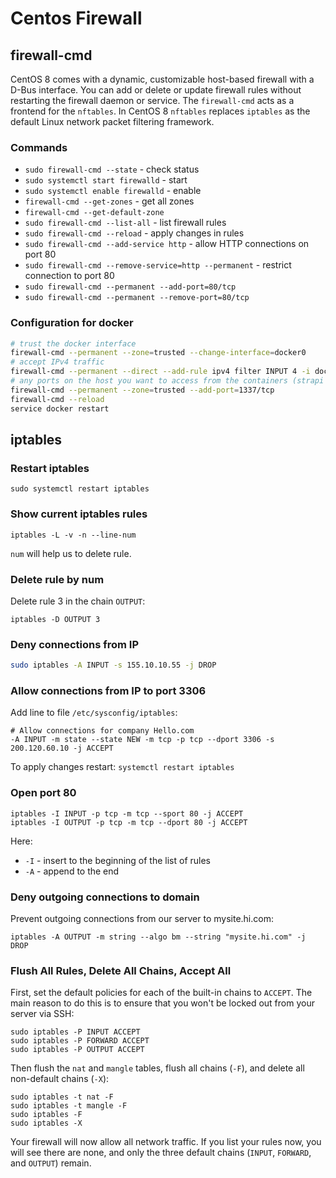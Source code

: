 # Centos Firewall

## firewall-cmd

CentOS 8 comes with a dynamic, customizable host-based firewall with a D-Bus interface. 
You can add or delete or update firewall rules without restarting the firewall daemon or service. 
The `firewall-cmd` acts as a frontend for the `nftables`. In CentOS 8 `nftables` replaces `iptables` as the default Linux network packet filtering framework.

### Commands

- `sudo firewall-cmd --state` - check status
- `sudo systemctl start firewalld` - start
- `sudo systemctl enable firewalld` - enable
- `firewall-cmd --get-zones` - get all zones
- `firewall-cmd --get-default-zone`
- `sudo firewall-cmd --list-all` - list firewall rules
- `sudo firewall-cmd --reload` - apply changes in rules
- `sudo firewall-cmd --add-service http` - allow HTTP connections on port 80
- `sudo firewall-cmd --remove-service=http --permanent` - restrict connection to port 80
- `sudo firewall-cmd --permanent --add-port=80/tcp`
- `sudo firewall-cmd --permanent --remove-port=80/tcp`

### Configuration for docker

```bash
# trust the docker interface
firewall-cmd --permanent --zone=trusted --change-interface=docker0
# accept IPv4 traffic
firewall-cmd --permanent --direct --add-rule ipv4 filter INPUT 4 -i docker0 -j ACCEPT
# any ports on the host you want to access from the containers (strapi port 1337 here)
firewall-cmd --permanent --zone=trusted --add-port=1337/tcp
firewall-cmd --reload
service docker restart
```

## iptables

### Restart iptables

```
sudo systemctl restart iptables
```

### Show current iptables rules

```
iptables -L -v -n --line-num
```

`num` will help us to delete rule.

### Delete rule by num

Delete rule 3 in the chain `OUTPUT`:

```
iptables -D OUTPUT 3
```

### Deny connections from IP

```bash
sudo iptables -A INPUT -s 155.10.10.55 -j DROP
```

### Allow connections from IP to port 3306

Add line to file `/etc/sysconfig/iptables`:

```
# Allow connections for company Hello.com
-A INPUT -m state --state NEW -m tcp -p tcp --dport 3306 -s 200.120.60.10 -j ACCEPT
```

To apply changes restart: `systemctl restart iptables`

### Open port 80

```
iptables -I INPUT -p tcp -m tcp --sport 80 -j ACCEPT
iptables -I OUTPUT -p tcp -m tcp --dport 80 -j ACCEPT
```
Here:
- `-I` - insert to the beginning of the list of rules
- `-A` - append to the end

### Deny outgoing connections to domain

Prevent outgoing connections from our server to mysite.hi.com:

```
iptables -A OUTPUT -m string --algo bm --string "mysite.hi.com" -j DROP
```

### Flush All Rules, Delete All Chains, Accept All

First, set the default policies for each of the built-in chains to `ACCEPT`. 
The main reason to do this is to ensure that you won't be locked out from your server via SSH:

```
sudo iptables -P INPUT ACCEPT
sudo iptables -P FORWARD ACCEPT
sudo iptables -P OUTPUT ACCEPT
```

Then flush the `nat` and `mangle` tables, flush all chains (`-F`), and delete all non-default chains (`-X`):

```
sudo iptables -t nat -F
sudo iptables -t mangle -F
sudo iptables -F
sudo iptables -X
```

Your firewall will now allow all network traffic. If you list your rules now, you will see there are none, and only the three default chains (`INPUT`, `FORWARD`, and `OUTPUT`) remain.
